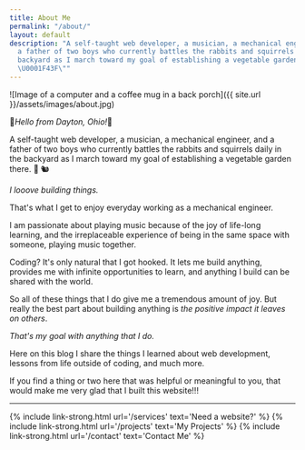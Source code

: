 ```yaml
---
title: About Me
permalink: "/about/"
layout: default
description: "A self-taught web developer, a musician, a mechanical engineer, and
  a father of two boys who currently battles the rabbits and squirrels daily in the
  backyard as I march toward my goal of establishing a vegetable garden there. \U0001F331
  \U0001F43F\""
---
```


![Image of a computer and a coffee mug in a back porch]({{ site.url }}/assets/images/about.jpg)

💎*Hello from Dayton, Ohio!*💎

A self-taught web developer, a musician, a mechanical engineer, and a father of two boys who currently battles the rabbits and squirrels daily in the backyard as I march toward my goal of establishing a vegetable garden there. 🌱 🐿

*I looove building things.*

That's what I get to enjoy everyday working as a mechanical engineer. 

I am passionate about playing music because of the joy of life-long learning, and the irreplaceable experience of being in the same space with someone, playing music together. 

Coding? It's only natural that I got hooked. It lets me build anything, provides me with infinite opportunities to learn, and anything I build can be shared with the world. 

So all of these things that I do give me a tremendous amount of joy. But really the best part about building anything is *the positive impact it leaves on others*. 

*That's my goal with anything that I do.*

Here on this blog I share the things I learned about web development, lessons from life outside of coding, and much more.

If you find a thing or two here that was helpful or meaningful to you, that would make me very glad that I built this website!!!

<hr/>

{% include link-strong.html url='/services' text='Need a website?' %}
{% include link-strong.html url='/projects' text='My Projects' %}
{% include link-strong.html url='/contact' text='Contact Me' %}
